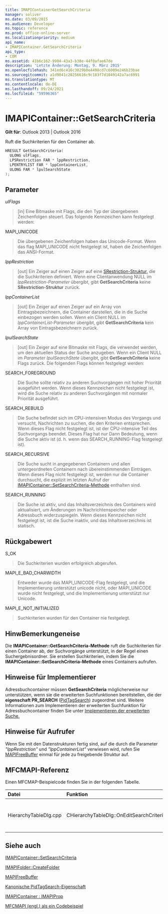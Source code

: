 ```yaml
---
title: IMAPIContainerGetSearchCriteria
manager: soliver
ms.date: 03/09/2015
ms.audience: Developer
ms.topic: reference
ms.prod: office-online-server
ms.localizationpriority: medium
api_name:
- IMAPIContainer.GetSearchCriteria
api_type:
- COM
ms.assetid: 41b6c162-9984-43a3-b38e-44f0afae67de
description: 'Letzte Änderung: Montag, 9. März 2015'
ms.openlocfilehash: 341ed6c416c3029b0e4498cd7c6009e246b23bae
ms.sourcegitcommit: a1d9041c20256616c9c183f7d1049142a7ac6991
ms.translationtype: MT
ms.contentlocale: de-DE
ms.lasthandoff: 09/24/2021
ms.locfileid: "59596365"
---
```

# <a name="imapicontainergetsearchcriteria"></a>IMAPIContainer::GetSearchCriteria

  
  
**Gilt für**: Outlook 2013 | Outlook 2016 
  
Ruft die Suchkriterien für den Container ab.
  
```cpp
HRESULT GetSearchCriteria(
  ULONG ulFlags,
  LPSRestriction FAR * lppRestriction,
  LPENTRYLIST FAR * lppContainerList,
  ULONG FAR * lpulSearchState
);
```

## <a name="parameters"></a>Parameter

 _ulFlags_
  
> [in] Eine Bitmaske mit Flags, die den Typ der übergebenen Zeichenfolgen steuert. Das folgende Kennzeichen kann festgelegt werden:
    
MAPI_UNICODE 
  
> Die übergebenen Zeichenfolgen haben das Unicode-Format. Wenn das flag MAPI_UNICODE nicht festgelegt ist, haben die Zeichenfolgen das ANSI-Format.
    
 _lppRestriction_
  
> [out] Ein Zeiger auf einen Zeiger auf eine [SRestriction-Struktur,](srestriction.md) die die Suchkriterien definiert. Wenn eine Clientanwendung NULL im  _lppRestriction-Parameter_ übergibt, gibt **GetSearchCriteria** keine **SRestriction-Struktur** zurück. 
    
 _lppContainerList_
  
> [out] Ein Zeiger auf einen Zeiger auf ein Array von Eintragsbezeichnern, die Container darstellen, die in die Suche einbezogen werden sollen. Wenn ein Client NULL im  _lppContainerList-Parameter_ übergibt, gibt **GetSearchCriteria** kein Array von Eintragsbezeichnern zurück. 
    
 _lpulSearchState_
  
> [out] Ein Zeiger auf eine Bitmaske mit Flags, die verwendet werden, um den aktuellen Status der Suche anzugeben. Wenn ein Client NULL im  _Parameter lpulSearchState_ übergibt, gibt **GetSearchCriteria** keine Flags zurück. Die folgenden Flags können festgelegt werden: 
    
SEARCH_FOREGROUND 
  
> Die Suche sollte relativ zu anderen Suchvorgängen mit hoher Priorität ausgeführt werden. Wenn dieses Kennzeichen nicht festgelegt ist, wird die Suche relativ zu anderen Suchvorgängen mit normaler Priorität ausgeführt.
    
SEARCH_REBUILD 
  
> Die Suche befindet sich im CPU-intensiven Modus des Vorgangs und versucht, Nachrichten zu suchen, die den Kriterien entsprechen. Wenn dieses Flag nicht festgelegt ist, ist der CPU-intensive Teil des Suchvorgangs beendet. Dieses Flag hat nur Dann Bedeutung, wenn die Suche aktiv ist (d. h. wenn das SEARCH_RUNNING-Flag festgelegt ist).
    
SEARCH_RECURSIVE 
  
> Die Suche sucht in angegebenen Containern und allen untergeordneten Containern nach übereinstimmenden Einträgen. Wenn dieses Flag nicht festgelegt ist, werden nur die Container durchsucht, die explizit im letzten Aufruf der [IMAPIContainer::SetSearchCriteria-Methode](imapicontainer-setsearchcriteria.md) enthalten sind. 
    
SEARCH_RUNNING 
  
> Die Suche ist aktiv, und das Inhaltsverzeichnis des Containers wird aktualisiert, um Änderungen im Nachrichtenspeicher oder Adressbuch widerzuspiegeln. Wenn dieses Kennzeichen nicht festgelegt ist, ist die Suche inaktiv, und das Inhaltsverzeichnis ist statisch.
    
## <a name="return-value"></a>Rückgabewert

S_OK 
  
> Die Suchkriterien wurden erfolgreich abgerufen.
    
MAPI_E_BAD_CHARWIDTH 
  
> Entweder wurde das MAPI_UNICODE-Flag festgelegt, und die Implementierung unterstützt unicode nicht, oder MAPI_UNICODE wurde nicht festgelegt, und die Implementierung unterstützt nur Unicode.
    
MAPI_E_NOT_INITIALIZED 
  
> Suchkriterien wurden für den Container nie festgelegt.
    
## <a name="remarks"></a>HinwBemerkungeneise

Die **IMAPIContainer::GetSearchCriteria-Methode** ruft die Suchkriterien für einen Container ab, der Suchvorgänge unterstützt, in der Regel einen Suchergebnisordner. Sie erstellen Suchkriterien, indem Sie die **IMAPIContainer::SetSearchCriteria-Methode** eines Containers aufrufen. 
  
## <a name="notes-to-implementers"></a>Hinweise für Implementierer

Adressbuchcontainer müssen **GetSearchCriteria** möglicherweise nur unterstützen, wenn sie die erweiterten Suchfunktionen bereitstellen, die der **eigenschaft PR_SEARCH** ([PidTagSearch](pidtagsearch-canonical-property.md)) zugeordnet sind. Weitere Informationen zum Implementieren der erweiterten Suchfunktion für Adressbuchcontainer finden Sie unter [Implementieren der erweiterten Suche.](implementing-advanced-searching.md)
  
## <a name="notes-to-callers"></a>Hinweise für Aufrufer

Wenn Sie mit den Datenstrukturen fertig sind, auf die durch die Parameter  _"lppRestriction"_ und  _"lppContainerList"_ verwiesen wird, rufen Sie [MAPIFreeBuffer](mapifreebuffer.md) einmal für jede zu freigebende Struktur auf. 
  
## <a name="mfcmapi-reference"></a>MFCMAPI-Referenz

Einen MFCMAP-Beispielcode finden Sie in der folgenden Tabelle.
  
|**Datei**|**Funktion**|**Comment**|
|:-----|:-----|:-----|
|HierarchyTableDlg.cpp  <br/> |CHierarchyTableDlg::OnEditSearchCriteria  <br/> |MFCMAPI verwendet die **IMAPIContainer::GetSearchCriteria-Methode,** um Suchkriterien aus einem anzuzeigenden Ordner abzurufen.  <br/> |
   
## <a name="see-also"></a>Siehe auch



[IMAPIContainer::SetSearchCriteria](imapicontainer-setsearchcriteria.md)
  
[IMAPIFolder::CreateFolder](imapifolder-createfolder.md)
  
[MAPIFreeBuffer](mapifreebuffer.md)
  
[Kanonische PidTagSearch-Eigenschaft](pidtagsearch-canonical-property.md)
  
[IMAPIContainer : IMAPIProp](imapicontainerimapiprop.md)


[MFCMAPI (engl.) als ein Codebeispiel](mfcmapi-as-a-code-sample.md)

